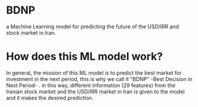# BDNP
a Machine Learning model for predicting the future of the USD/IRR and stock market in Iran.

# How does this ML model work?
In general, the mission of this ML model is to predict the best market for investment in the next period, this is why we call it "BDNP" -Best Decision in Next Period- . in this way, different information (29 features) from the Iranian stock market and the USD/IRR market in Iran is given to the model and it makes the desired prediction. 


